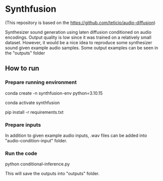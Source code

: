 # Synthfusion
(This repository is based on the https://github.com/teticio/audio-diffusion)

Synthesizer sound generation using laten diffusion conditioned on audio encodings. Output quality is low since it was trained on a relatively small dataset. However, it would be a nice idea to reproduce some synthesizer sound given example audio samples. Some output examples can be seen in the "outputs" folder

## How to run

### Prepare running environment
  conda create -n synthfusion-env python=3.10.15
  
  conda activate synthfusion
  
  pip install -r requirements.txt

### Prepare inputs
  In addition to given example audio inputs, .wav files can be added into "audio-condition-input" folder.

### Run the code
  python conditional-inference.py
  
  This will save the outputs into "outputs" folder.
